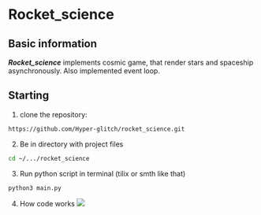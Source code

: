 # Rocket_science

## Basic information

***Rocket_science*** implements cosmic game, that render stars and spaceship asynchronously. Also implemented event loop.

## Starting

1. clone the repository:
```bash
https://github.com/Hyper-glitch/rocket_science.git
```
2. Be in directory with project files
```bash
cd ~/.../rocket_science
```
3. Run python script in terminal (tilix or smth like that)
```bash
python3 main.py
```
4. How code works
<a href="https://asciinema.org/a/yAldNwT0PEAPVZUlo42Zi1HPk" target="_blank"><img src="https://asciinema.org/a/0n7lfwszFYz5Czch7OVpW5Amn.svg" /></a>
